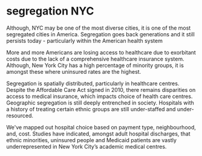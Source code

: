 # segregation NYC

Although, NYC may be one of the most diverse cities, it is one of the most segregated cities in America. Segregation goes back generations and it still persists today - particularly within the American health system

More and more Americans are losing access to healthcare due to exorbitant costs due to the lack of a comprehensive healthcare insurance system. Although, New York City has a high percentage of minority groups, it is amongst these where uninsured rates are the highest.

Segregation is spatially distributed, particularly in healthcare centres. Despite the Affordable Care Act signed in 2010, there remains disparities on access to medical insurance, which impacts choice of health care centres. Geographic segregation is still deeply entrenched in society. Hospitals with a history of treating certain ethnic groups are still under-staffed and under-resourced.

We've mapped out hospital choice based on payment type, neighbourhood, and, cost. Studies have indicated, amongst adult hospital discharges, that ethnic minorities, uninsured people and Medicaid patients are vastly underrepresented in New York City’s academic medical centres. 
